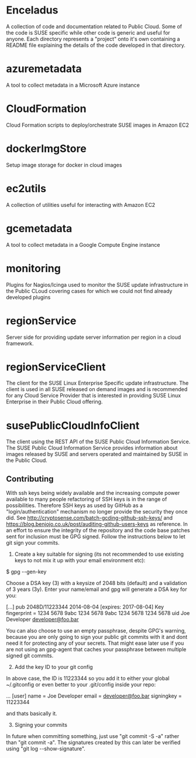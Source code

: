 Enceladus
=========

A collection of code and documentation related to Public Cloud. Some of
the code is SUSE specific while other code is generic and useful for anyone.
Each directory represents a "project" onto it's own containing a README file
explaining the details of the code developed in that directory.

# azuremetadata

A tool to collect metadata in a Microsoft Azure instance

# CloudFormation 

Cloud Formation scripts to deploy/orchestrate SUSE images in Amazon EC2

# dockerImgStore

Setup image storage for docker in cloud images

# ec2utils

A collection of utilities useful for interacting with Amazon EC2

# gcemetadata

A tool to collect metadata in a Google Compute Engine instance

# monitoring

Plugins for Nagios/Icinga used to monitor the SUSE update infrastructure
in the Public CLoud covering cases for which we could not find already
developed plugins

# regionService

Server side for providing update server information per region in a cloud
framework.

# regionServiceClient

The client for the SUSE Linux Enterprise Specific update infrastructure. The
client is used in all SUSE released on demand images and is recommended for
any Cloud Service Provider that is interested in providing SUSE Linux
Enterprise in their Public Cloud offering.

# susePublicCloudInfoClient

The client using the REST API of the SUSE Public Cloud Information Service.
The SUSE Public Cloud Information Service provides information about
images released by SUSE and servers operated and maintained by SUSE in the
Public Cloud.

## Contributing

With ssh keys being widely available and the increasing compute power available
to many people refactoring of SSH keys is in the range of possibilities.
Therefore SSH keys as used by GitHub as a "login/authentication" mechanism no
longer provide the security they once did. See
http://cryptosense.com/batch-gcding-github-ssh-keys/ and
https://blog.benjojo.co.uk/post/auditing-github-users-keys as reference. In an
effort to ensure the integrity of the repository and the code base patches
sent for inclusion must be GPG signed. Follow the instructions below to
let git sign your commits.

1. Create a key suitable for signing (its not recommended to use
   existing keys to not mix it up with your email environment etc):

$ gpg --gen-key

Choose a DSA key (3) with a keysize of 2048 bits (default) and
a validation of 3 years (3y). Enter your name/email and gpg
will generate a DSA key for you:

[...]
pub   2048D/11223344 2014-08-04 [expires: 2017-08-04]
      Key fingerprint = 1234 5678 9abc 1234 5678  9abc 1234 5678 1234 5678
uid                  Joe Developer <developer@foo.bar>



You can also choose to use an empty passphrase, despite GPG's warning,
because you are only going to sign your public git commits with it and
dont need it for protecting any of your secrets. That might ease later
use if you are not using an gpg-agent that caches your passphrase between
multiple signed git commits.

2. Add the key ID to your git config

In above case, the ID is 11223344 so you add it to either your global
~/.gitconfig or even better to your .git/config inside your repo:

...
[user]
       name = Joe Developer
       email = developer@foo.bar
       signingkey = 11223344

and thats basically it.

3. Signing your commits

In future when committing something, just use "git commit -S -a" rather
than "git commit -a". The signatures created by this can later be
verified using "git log --show-signature".
